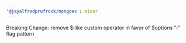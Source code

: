 ```yaml
---
'@jayalfredprufrock/mongoes': minor
---
```


Breaking Change: remove $ilike custom operator in favor of $options "i" flag pattern
